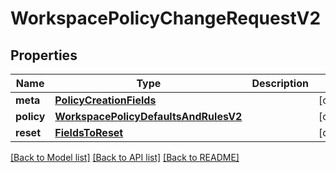 # WorkspacePolicyChangeRequestV2

## Properties
Name | Type | Description | Notes
------------ | ------------- | ------------- | -------------
**meta** | [**PolicyCreationFields**](PolicyCreationFields.md) |  | [optional] 
**policy** | [**WorkspacePolicyDefaultsAndRulesV2**](WorkspacePolicyDefaultsAndRulesV2.md) |  | [optional] 
**reset** | [**FieldsToReset**](FieldsToReset.md) |  | [optional] 

[[Back to Model list]](../README.md#documentation-for-models) [[Back to API list]](../README.md#documentation-for-api-endpoints) [[Back to README]](../README.md)

